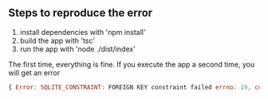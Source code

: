 
## Steps to reproduce the error

 1. install dependencies with 'npm install'
 2. build the app with 'tsc'
 3. run the app with 'node ./dist/index'

 The first time, everything is fine. If you execute the app a second time, you will get an error

 ``` javascript
{ Error: SQLITE_CONSTRAINT: FOREIGN KEY constraint failed errno: 19, code: 'SQLITE_CONSTRAINT' } 
```